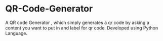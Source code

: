 # QR-Code-Generator

A QR code Generator , which simply generates a qr code by asking a content you want to put in and label for qr code. 
Developed using Python Language.
